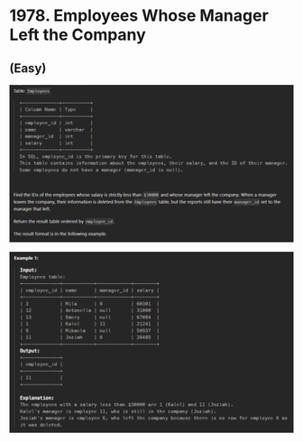 # 1978. Employees Whose Manager Left the Company
## (Easy)

![alt text]({0EC2603F-446A-4711-B44A-00BE22D05B00}.png)

![alt text]({AB803E72-31D0-4352-9AFD-05C5FF3CC482}.png)